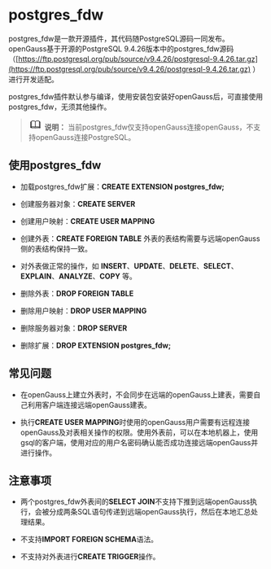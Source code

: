 # postgres\_fdw<a name="ZH-CN_TOPIC_0272283428"></a>

postgres\_fdw是一款开源插件，其代码随PostgreSQL源码一同发布。openGauss基于开源的PostgreSQL 9.4.26版本中的postgres\_fdw源码（[https://ftp.postgresql.org/pub/source/v9.4.26/postgresql-9.4.26.tar.gz](https://ftp.postgresql.org/pub/source/v9.4.26/postgresql-9.4.26.tar.gz)  ）进行开发适配。

postgres\_fdw插件默认参与编译，使用安装包安装好openGauss后，可直接使用postgres\_fdw，无须其他操作。

>![](public_sys-resources/icon-note.png) **说明：**
>当前postgres\_fdw仅支持openGauss连接openGauss，不支持openGauss连接PostgreSQL。

## 使用postgres\_fdw<a name="section862733411474"></a>

-   加载postgres\_fdw扩展：**CREATE EXTENSION postgres\_fdw;**

-   创建服务器对象：**CREATE SERVER**

-   创建用户映射：**CREATE USER MAPPING**

-   创建外表：**CREATE FOREIGN TABLE**  外表的表结构需要与远端openGauss侧的表结构保持一致。

-   对外表做正常的操作，如  **INSERT**、**UPDATE**、**DELETE**、**SELECT**、**EXPLAIN**、**ANALYZE**、**COPY**  等。

-   删除外表：**DROP FOREIGN TABLE**

-   删除用户映射：**DROP USER MAPPING**

-   删除服务器对象：**DROP SERVER**

-   删除扩展：**DROP EXTENSION postgres\_fdw;**


## 常见问题<a name="section16239134819476"></a>

-   在openGauss上建立外表时，不会同步在远端的openGauss上建表，需要自己利用客户端连接远端openGauss建表。

-   执行**CREATE USER MAPPING**时使用的openGauss用户需要有远程连接openGauss及对表相关操作的权限。使用外表前，可以在本地机器上，使用gsql的客户端，使用对应的用户名密码确认能否成功连接远端openGauss并进行操作。


## 注意事项<a name="section121691157134716"></a>

-   两个postgres\_fdw外表间的**SELECT JOIN**不支持下推到远端openGauss执行，会被分成两条SQL语句传递到远端openGauss执行，然后在本地汇总处理结果。

-   不支持**IMPORT FOREIGN SCHEMA**语法。

-   不支持对外表进行**CREATE TRIGGER**操作。
